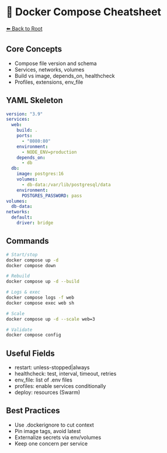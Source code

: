 # 🧩 Docker Compose Cheatsheet

[⬅️ Back to Root](../../README.md)

## Core Concepts
- Compose file version and schema
- Services, networks, volumes
- Build vs image, depends_on, healthcheck
- Profiles, extensions, env_file

## YAML Skeleton
```yaml
version: "3.9"
services:
  web:
    build: .
    ports:
      - "8080:80"
    environment:
      - NODE_ENV=production
    depends_on:
      - db
  db:
    image: postgres:16
    volumes:
      - db-data:/var/lib/postgresql/data
    environment:
      POSTGRES_PASSWORD: pass
volumes:
  db-data:
networks:
  default:
    driver: bridge
```

## Commands
```bash
# Start/stop
docker compose up -d
docker compose down

# Rebuild
docker compose up -d --build

# Logs & exec
docker compose logs -f web
docker compose exec web sh

# Scale
docker compose up -d --scale web=3

# Validate
docker compose config
```

## Useful Fields
- restart: unless-stopped|always
- healthcheck: test, interval, timeout, retries
- env_file: list of .env files
- profiles: enable services conditionally
- deploy: resources (Swarm)

## Best Practices
- Use .dockerignore to cut context
- Pin image tags, avoid latest
- Externalize secrets via env/volumes
- Keep one concern per service

